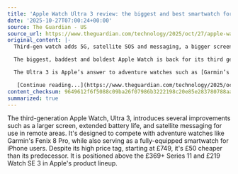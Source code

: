 ```yaml
---
title: 'Apple Watch Ultra 3 review: the biggest and best smartwatch for an iPhone'
date: '2025-10-27T07:00:24+00:00'
source: The Guardian - US
source_url: https://www.theguardian.com/technology/2025/oct/27/apple-watch-ultra-3-review-the-biggest-and-best-smartwatch-for-an-iphone
original_content: |-
  Third-gen watch adds 5G, satellite SOS and messaging, a bigger screen and longer battery life in same rugged design

  The biggest, baddest and boldest Apple Watch is back for its third generation, adding a bigger screen, longer battery life and satellite messaging for when lost in the wilderness.

  The Ultra 3 is Apple’s answer to adventure watches such as [Garmin’s Fenix 8 Pro](https://www.theguardian.com/technology/2025/oct/21/garmin-fenix-8-pro-review-built-in-lte-satellite-phone-free-messaging) while being a full smartwatch for the iPhone with all the trimmings. As such, it is not cheap, costing from £749 (€899/$799/A$1,399) – £50 less than [2023’s model](https://www.theguardian.com/technology/2023/oct/19/apple-watch-series-9-ultra-2-review-chips-screen-smartwatch-siri) – sitting above the £369-plus [Series 11](https://www.theguardian.com/technology/2025/oct/06/apple-watch-series-11-review-wrist-flickingly-good-with-longer-battery-life) and £219 Watch SE 3.

   [Continue reading...](https://www.theguardian.com/technology/2025/oct/27/apple-watch-ultra-3-review-the-biggest-and-best-smartwatch-for-an-iphone)
content_checksum: 9649612f6f5088c09ba26f07986b3222198c20e85e283780788aa49ce6943e7b
summarized: true
---
```


The third-generation Apple Watch, Ultra 3, introduces several improvements such as a larger screen, extended battery life, and satellite messaging for use in remote areas. It's designed to compete with adventure watches like Garmin's Fenix 8 Pro, while also serving as a fully-equipped smartwatch for iPhone users. Despite its high price tag, starting at £749, it's £50 cheaper than its predecessor. It is positioned above the £369+ Series 11 and £219 Watch SE 3 in Apple's product lineup.